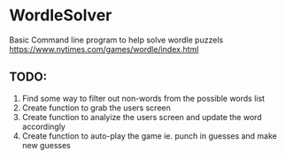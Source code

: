 # WordleSolver
Basic Command line program to help solve wordle puzzels https://www.nytimes.com/games/wordle/index.html

## TODO:
1) Find some way to filter out non-words from the possible words list
2) Create function to grab the users screen
3) Create function to analyize the users screen and update the word accordingly
4) Create function to auto-play the game ie. punch in guesses and make new guesses
